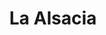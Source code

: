 ---
title: La Alsacia
nombre_comunidad: La Alsacia
municipio: Buenos Aires
departamento: Cauca
descripcion: Compuesto por diez comunidades
num_personas: 4000
num_familias: 2010
min_distancia_casco_urbano: null
km_distancia_casco_urbano: null
vias_acceso: >-
  Se identifica vía terciaria y vía fluvial que permite comunicación con Calima
  El Darién y el Chocó

  La gente se moviliza en bus escalera,

  servicio privado a través de Jeep,

  mototaxi
infraestructura_comunitaria: Instituciones educativas (IE),Centros de convivencia,Puestos de Salud
liderazgo_comunidad:
  - Se observa una gran asociactividad y muchos procesos juveniles
  - ''
inclusion_diversidad_genero: null
comentarios_conectividad: null
punto_SOLE: Institución educativa
comentarios_punto_SOLE:
  - La Sala de Internet de la IE es Punto vive digital
  - ' La JAC es la responsable de ella'
  - ' Parece que no funciona el internet'
  - ' Se puede contratar con Claro'
  - ''
ppales_actividades_economicas_vocacion_productiva:
  - Agroforestal
  - Minería
  - Agricultura
  - Reforestación
comentarios_ppales_actividades_economicas_vocacion_productiva:
  - Agricultura (Cacao
  - ' Papachina'
  - >2+
     Arroz y Caña).
    Reforestación (Proyecto REDD+ para la conservación del bosque y Bonos de
    Carbono).

comunidad_sostenible_uso_suelo: null
servicios_publicos_comunidades_focalizadas:
  - Energía-Buenos Aires
  - Acueducto-Buenos Aires
comunidades_focalizadas_practicas_organizativas:
  - Consejo Comunitario
  - Asociación
  - SERVICUENCA
  - CALIMA VERDE
  - Asociación de Cacaoteros
  - Asociación municipal
  - Asociación municipal
conectividad_minima: null
iniciativas_priorizadas:
  - Café
org_focalizada:
  - Acobra
  - Asociación de mujeres por un mejor vivir
  - Consejo Comunitario
riesgo: null
num_visitas_realizadas: 18
num_diagnosticos_rurales_participativos_realizados: 1
notas_infraestructura_salud_atencion_psicosocial: null
num_visitas_predio: 0
url: /comunidad-focaliza/la-alsacia
layout: comunidad

---